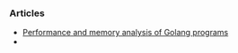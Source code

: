 ### Articles
- [Performance and memory analysis of Golang programs](https://blog.ralch.com/articles/golang-performance-and-memory-analysis/)
- 
